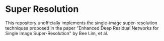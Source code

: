 # Super Resolution
 This repository unofficially implements the single-image super-resolution techniques proposed in the paper "Enhanced Deep Residual Networks for Single Image Super-Resolution" by Bee Lim, et al.
